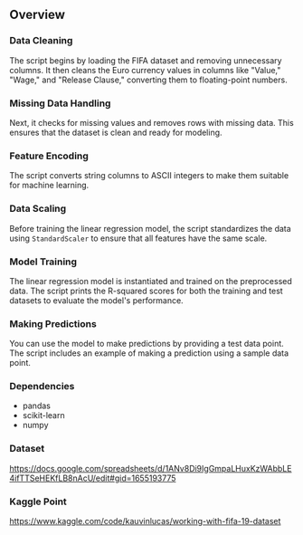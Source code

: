 ## Overview

### Data Cleaning
The script begins by loading the FIFA dataset and removing unnecessary columns. It then cleans the Euro currency values in columns like "Value," "Wage," and "Release Clause," converting them to floating-point numbers.

### Missing Data Handling
Next, it checks for missing values and removes rows with missing data. This ensures that the dataset is clean and ready for modeling.

### Feature Encoding
The script converts string columns to ASCII integers to make them suitable for machine learning.

### Data Scaling
Before training the linear regression model, the script standardizes the data using `StandardScaler` to ensure that all features have the same scale.

### Model Training
The linear regression model is instantiated and trained on the preprocessed data. The script prints the R-squared scores for both the training and test datasets to evaluate the model's performance.

### Making Predictions
You can use the model to make predictions by providing a test data point. The script includes an example of making a prediction using a sample data point.

### Dependencies
- pandas
- scikit-learn
- numpy

### Dataset
https://docs.google.com/spreadsheets/d/1ANv8Di9IgGmpaLHuxKzWAbbLE4ifTTSeHEKfLB8nAcU/edit#gid=1655193775

### Kaggle Point
https://www.kaggle.com/code/kauvinlucas/working-with-fifa-19-dataset

